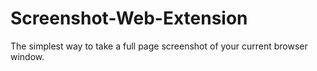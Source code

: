# Screenshot-Web-Extension
The simplest way to take a full page screenshot of your current browser window.
